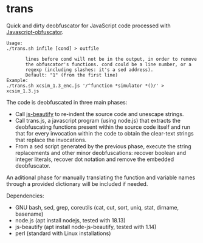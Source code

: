 # trans

Quick and dirty deobfuscator for JavaScript code processed with [Javascript-obfuscator](https://github.com/javascript-obfuscator/javascript-obfuscator).

```
Usage:
./trans.sh infile [cond] > outfile

       lines before cond will not be in the output, in order to remove
       the obfuscator's functions. cond could be a line number, or a
       regexp (including slashes: it's a sed address).
       Default: "1" (from the first line)
Example:
./trans.sh xcsim_1.3_enc.js '/^function *simulator *()/' > xcsim_1.3.js
```

The code is deobfuscated in three main phases:

- Call [js-beautify](https://github.com/beautify-web/js-beautify) to
  re-indent the source code and unescape strings.
- Call trans.js, a javascript program (using node.js) that extracts
  the deobfuscating functions present within the source code itself
  and run that for every invocation within the code to obtain the
  clear-text strings that replace the invocations.
- From a sed script generated by the previous phase, execute the
  string replacements and other minor deobfuscations: recover boolean
  and integer literals, recover dot notation and remove the embedded
  deobfuscator.
  
An aditional phase for manually translating the function and variable
names through a provided dictionary will be included if needed.

Dependencies: 

- GNU bash, sed, grep, coreutils (cat, cut, sort, uniq, stat, dirname, basename)
- node.js (apt install nodejs, tested with 18.13)
- js-beautify (apt install node-js-beautify, tested with 1.14)
- perl (standard with Linux installations)
